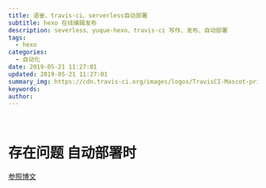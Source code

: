 ```yaml
---
title: 语雀、travis-ci、serverless自动部署
subtitle: hexo 在线编辑发布
description: severless、yuque-hexo、travis-ci 写作、发布、自动部署
tags:
  - hexo
categories:
  - 自动化
date: 2019-05-21 11:27:01
updated: 2019-05-21 11:27:01
summary_img: https://cdn.travis-ci.org/images/logos/TravisCI-Mascot-pride.svg
keywords:
author:
---
```

<!--more-->
​
# 存在问题 自动部署时
[参照博文](https://segmentfault.com/a/1190000017797561?utm_source=tag-newest)

